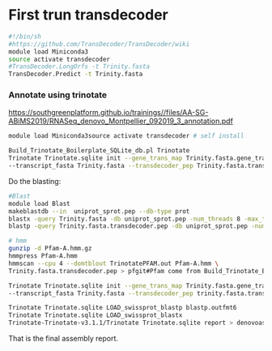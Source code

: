 # First trun transdecoder

```bash
#!/bin/sh
#https://github.com/TransDecoder/TransDecoder/wiki
module load Miniconda3
source activate transdecoder
#TransDecoder.LongOrfs -t Trinity.fasta
TransDecoder.Predict -t Trinity.fasta
```


### Annotate using trinotate

https://southgreenplatform.github.io/trainings//files/AA-SG-ABiMS2019/RNASeq_denovo_Montpellier_092019_3_annotation.pdf

```bash
module load Miniconda3source activate transdecoder # self install

Build_Trinotate_Boilerplate_SQLite_db.pl Trinotate
Trinotate Trinotate.sqlite init --gene_trans_map Trinity.fasta.gene_trans_map \
--transcript_fasta Trinity.fasta --transdecoder_pep Trinity.fasta.transdecoder.pep
```


Do the blasting:

```bash
#Blast
module load Blast
makeblastdb --in  uniprot_sprot.pep --db-type prot
blastx -query Trinity.fasta -db uniprot_sprot.pep -num_threads 8 -max_target_seqs 1 -outfmt 6 -evalue 1e-3 > blastx.outfmt6
blastp -query Trinity.fasta.transdecoder.pep -db uniprot_sprot.pep -num_threads 8 -max_target_seqs 1 -outfmt 6 -evalue 1e-3 > blastp.outfmt6

# hmm
gunzip -d Pfam-A.hmm.gz
hmmpress Pfam-A.hmm
hmmscan --cpu 4 --domtblout TrinotatePFAM.out Pfam-A.hmm \
Trinity.fasta.transdecoder.pep > pfgit#Pfam come from Build_Trinotate_Boilerplate_SQLite_db above
```


```bash
Trinotate Trinotate.sqlite init --gene_trans_map Trinity.fasta.gene_trans_map \
--transcript_fasta Trinity.fasta --transdecoder_pep trinity.fasta.transdecoder.pep

Trinotate Trinotate.sqlite LOAD_swissprot_blastp blastp.outfmt6
Trinotate Trinotate.sqlite LOAD_swissprot_blastx
Trinotate-Trinotate-v3.1.1/Trinotate Trinotate.sqlite report > denovoassembly_annotation_report.xls
```

That is the final assembly report.


